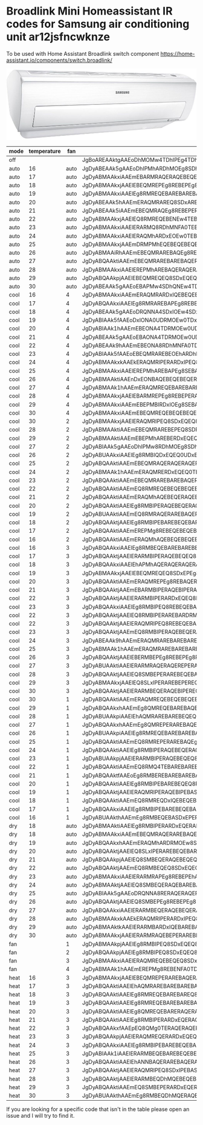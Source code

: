 # Broadlink Mini Homeassistant IR codes for Samsung air conditioning unit ar12jsfncwknze

To be used with Home Assistant Broadlink switch component https://home-assistant.io/components/switch.broadlink/

![samsung air conditioning unit ar12jsfncwknze image](https://raw.githubusercontent.com/yahat/broadlink_mini_homeassistant_ir_codes_samsung_air_conditioning_unit_ar12jsfncwknze/master/ac_image_small.jpg)

|mode|temperature|fan|code|
|--|--|--|--|
|off|||JgBoAREAAktgAAEoDhMOMw4TDhIPEg4TDhIPEg4SDzMOEg8SDjQNNA4TDTQOMxAxDzMOMw4TDhIOEw4SDxIOEw4TDhMNEw4TDRQOEg4TDhIPEg4TDhIPEg4SDxIOEw4SDxIOEw4TDxINEw4TDRMOExARDhIPEg4SDzMOMw5kYAABKA4zDhQNEw4TDRMOEw0UDhIOEw4zDhMOEg8zDhIOMw8zDjQNNA00DTQPEg4TDhIOEw4SDxIOEw4SDxIOEg8SDhMOEw4TDRMOEw0UDRMOExAQDxIOEw4SDxIOEg8SDhMQEA8SDhMOEw4TDRMOEw0TDhMOZGAAASgOMw8SDhIPEg4TDhIPEg4TDhIONA4TDRMONA00DjMOMw8SDjMQMQ8zEDEQMg8yDjMONA4SDhMOEg8zDjMOMw4TDhIPEg4TDhMOEw0TDhMNEw40DjMOEw4zDjMOEw4SDxIOEw4SDhQNEw4TDRMONA4zDgANBQ==|
|auto|16|auto|JgDyABEAAk5gAAEoDhIPMhARDhMOEg8SDhMOEg4UDTQNEw4TDTQOEw4TEDEOMw4zDzIPMxAQDxIOExARDRQNEw4TDRMPEg4TDhIPEg4TEBAOEw4SDxIOEw4SDxMNEw4TDRQNEw4TDRMPEg4TDhIQERAQDxIOMxAyDjMONA5kXwABKQ00DRQNEw8SDhIPEg4TDhIPEg4zDxIQEA8SDhMQMg00DRQNNA4zDjMPMg8zDjMQMQ8yDxMNFA0TDjMONA4zDhIPEg4TEBAPEhAQERAOEw4SDzMONA8yDTQOMw8SDhMOEg8SDhIPEg4TEDEOMxAyDjMPAA0FAAAAAAAA|
|auto|17|auto|JgDyABMAAkxiAAEmEBARMRAQERAQEBEQEBIPEBERDzIPEg8RDzIREBAREDEQMRAxETEQMRAREBEPEg8RDxIPERAREBEQEBEQEBAREBAREBAREBAREBAQEg8QEREPERARDxIPERAREBAREBAREBAREBAREBARMBEyDzEQMhBiYgABJg8yEBEQEBEQEBEQEBEQEBAREBAxERAQEg8xEBEQMQ8zEBARMBExEDEQMREwETEQMRAyEBEPEQ8SEDEQMREwERAREBAQERAQERAxEBEQEQ8REDIPEQ8yETEQEBEQEBEQEBEQEBAREBAREDEQMRAyEDERAA0FAAAAAAAA|
|auto|18|auto|JgDyABMAAkxjAAElEBEQMREPEg8REBEPEg8REBEPETASDxEQETEQEBEQDzIQMRIwETARMBEQEQ8SDxEQEQ8REBEQERAQEBARDxIQEBEQERARDxEQEQ8SDxEQEQ8SDxEQEQ8REBEQERAQEBARDxIQEBAREQ8SMBEwETARMBJhYgABJRIwEQ8RERAQEBEPERAREBEQEBIvEg8SDxEwERARMBEwEREQMRAxDzIQMRIwETARMBIvEg8REBEPEi8SMBExDxEQERAREBASDxEPEjARDxIPETAREBEwETEREBAQDxIQERAQERARDxIPETASLxIwETAQAA0FAAAAAAAA|
|auto|19|auto|JgDyABMAAkxiAAElEg8RMREQEBAREBAREBAREBEQEDERDxEQEi8SDxEPETERMBExDTQQMREQEBEQEBEQERAQEBEQEBAREBEQEBAREBAREBEQERAQEBEPEREQEBEQEBEQEQ8REBEQEBAREBEQEBAREBAREBEQMRAxETARMRFhYgABJhEwERARDxEQEBAREBEQEBEQEQ8yEBEQEBAxERARMBIvEg8RMBIwETARMRAxEDERMBExEQ8REBEQEDERMBIvEg8REBAQERENExAREDEQERAQEi8SDxEwEjARDxEQEBAREBEQEBEQERAQETEQMRAxEi8SAA0FAAAAAAAA|
|auto|20|auto|JgDyABEAAk5hAAEmERAQMRAREQ8SDxAREQ8QEREQEDINEw4TDTQQERAQETASMBEwETARMBIPERAQERARDRMOEw0TERAREBAQERAQEREPERARDxIPERARDxEQEBEQERARDRMOEw0TEBEQEREPERAQEBEQERAQMRAxETERMRBhYAABKA40EBAQEREQEQ8QEREPERAREBEwEQ8SDxARERAQMQ40DRMQMRExEDERMBEwEjARMBExEBAREA4TDTQQMREwEg8REBAQERARDxIwEDEREBEQEDEOEw00DjMREBEQEBAREBEPEg8REBEPETEQMRAyEDERAA0FAAAAAAAA|
|auto|21|auto|JgDyABEAAk5iAAEmEBEQMRAQEg8REBEPERAQEREPEDESDxEREDENEw4TEDEQMRExETARMBEQEQ8REBEQEQ8QEhAQERANEw4TDxIQEBIPERARDxEQEBASDxEQEQ8REBEQEQ8QEhAQEBENEw4TDRQQEBAREQ8SMBEwETARMA9kXwABKBIwERAOEw0TDhMQERAQERARDxExEQ8REBEwERARMBExEBEQMQ00EDERMBExETARMBEwEg8REBEPETEONA00EBAREBEQEQ8REBEPEg8RMBEQETAREBExEDEOEw0TDhMQERAQEBERDxIPETARMBIwEDEOAA0FAAAAAAAA|
|auto|22|auto|JgDyABMAAkxjAAElEQ8RMREQEBENEw4TEBAREBEQETAREBAQEDEREBEQEDEQMg8yDjMONBAQEBERDxEQERARDxEQERARDxEQEBAREBEQERAQEQ0TDhMNExEQERARDxIPERAQEBEQEQ8REBEQEQ8SDxEQERAQMQ40DzIQMRBiYgABJhAxERAQEBEQERAQEBEQERAREBAxDhMNExARERARMBEwEBEQMRAxEDERMRExDTQNNBAxERAQEREPEDESMBEwEBERDxARERAREA0TDjQNNBAQEjAQEBExEDEQEBIPEBERDxEREBAREA0UDTQQMRAxETARAA0FAAAAAAAA|
|auto|23|auto|JgDyABMAAkxiAAElERARMQ8RDhMNFA0TEBERDxEQETAREBEPEjARDxEQETARMRExDTQNNBAREQ8REBAQERAQERAQERAQERAQERAREBEQEBAOEw4TDRMQERAREQ8REBAQEg8REBEPERAREBAQEBERDxEREBAONA00EDEQMRFiYgABJREwEg8REBEPERAREBAREBEQEA4zDhMQERAxETAREBEwERAQMREwETEQMRExDTQQMRAxEg8REBEPETARMRAxEBEQERAREBAOEw00EDERMBEQETASDxEwETASDxEQERAQERAQDhMNFA0TEDERMREwEDEQAA0FAAAAAAAA|
|auto|24|auto|JgDyABMAAkxiAAElERAQMhARDxEOEw0TEBEQEREPETASDxEQEDEREBAQETASMBExDTQNNBAREBASDxEQEQ8QEREPERAREBEPERAREBAREBEQEA4TDRMOExAREBAREBEPEg8REBEPERAREBEPERAREBAREBEQMQ00EDERMBFiYQABJhIwEBAREBAREQ8REBEQEBEQEBExDRMOExAxEBEQMREwERARMBEwETEQMhAxDTQQMRAxEg8REBAQEjAQMREwEBERDxEREBAOEw0UDRMQERAxEDEREBAxETASDxAREQ8REBEQERAQEA4TDjMQMhAxETARAA0FAAAAAAAA|
|auto|25|auto|JgDyABMAAkxjAAEmDRMPMhEQEBEQEBEQEBEQEBAREDEQERAQETEQERARDTQPMhAxETARMRAQERAQERAQEBEQEBERDxEQERARDRMPEhAREBAQERAQERAQERAQERAQEBEQERAQEBERDxEQEQ8SDRMPEg8RERAQMREwETEQMRBiYgABJhAyEBEPERAREBAOEw8SEBAREBAxERAQEBEQEBEQMRAxEBIPMg8yDzIPMhAxETEQMRAxERAQERAQETARMRAyDRMOEw8REBEQERAxEBEQEBEwETEQEBEwETEQEQ0UDRMPEhAREBAREBAQETEQMRAxETAQAA0FAAAAAAAA|
|auto|26|auto|JgDyABMAAiRhAAEmEBEQMRAREBAQEg8REBEPEQ4TDzIQERAQETEQEBEQEDERMBExEDERMRARDhIPEhAQERAQERAQERAQEBEQERAQEBEQEBEQEBERDxEQERAQDhMPEhAQERAQEBIPERARDxIPERARDxIPERARMBExEDEPMhJgYwABJREwEg8REBEPEg8RDxIPERARDxIwERAQERAQEBEQMREwEg8RMBEwEi8SMRAwETERMBEwEg8REBEPEjARMBEwERARDxIPERARDxIwERAQEBExETAREBExEDAREBEPEg8REBEPERAREBEQEDEQMRAxEjARAA0FAAAAAAAA|
|auto|27|auto|JgDyABQAAktiAAEmEBEQMRAREBAREBAQERAREBAQETAREBEQEDIPERAREDEQMRExEDEQMREQEBAREBEQEBAREBAREBEQERAQEBEQEBEQEBEQEBEQEBAREBEQEBAREBAREBAREBAREBEQERAQEBEQEBAREBEQMRAxETARMBFiYgABJRExEBAREQ8RERAQERAQEBEQEBExEBAREBAREBARMBExEBEQMRAxETEQMRAxETARMRAxEBEQEBEQEDERMRAxEBEQERAQEBEQEBEQETAREBAxETAREBAxETEQEQ8REBEQERAQERAQERAQETARMRAxEDERAA0FAAAAAAAA|
|auto|28|auto|JgDyABMAAkxiAAElEREPMhAREBAQERAQERAREBAQETAREBEQEDEQERAQETEQMRExEDEQMREQEBAREBEQEBAREBAREBAREBAQEREPERAREBEQEBAREBEQEBEQEBAREBAREBAREBAQERAREBAREBEPERAREBEQMRAxETARMBFiYgABJRExEBAREBAREBEQEQ8REBEQEBAyEBAREBAxETAREBAxERAQMREwETEQMhAxEDERMBEwERAREBAQETEQMRAxEREPERAREBAQERAxETAREBEwETAREBEwETEQERARDxEREA8SDxEQERAQETEQMRAxETARAA0FAAAAAAAA|
|auto|29|auto|JgDyABQAAkpjAAElEBEQMREQEQ8SDxEQEQ8SDxEQETAREBEQEDEOEw0TEDIQMREwETARMREPERAQEBIPERAREBAREBAOEw0TERAQERAQEg8REBEPERARDxEQERARDxEQEBEREBAREBAOEw0TEBEQERAQEg8RMBEwEjARMA5kYwABJRAyEBAQEQ4TDRMQERAREQ8REBEwEBERDxIPEBASMBEwERARMQ00EDEQMRIwETAQMREwERAREBAQEDIRMA40EBAQERAQEg8REBEPEg8RMBEwEjAQEBExETENEw4TEBAREBAREQ8REBAQEjARMBAxETEOAA0FAAAAAAAA|
|auto|30|auto|JgDyABEAAk5gAAEoEBAPMw4SDhQNEw4TDRMOEw0UDTQOEg8SDjMQEQ4TDjMOMw4zDzMONA0TDhMNExAREBEOEg8SDhIPEhARDhIPEg4TDhIPEw0TDhMNFA0TDhMNEw8SDhMOEg8SEBAPEhARDhIPEg4TDhIONA4zDjQNNA5kYAABKBAxDhMQEA8SDhMQEA8SDhIPEg40DhMNEw4zDjQQEA8zEBAPMw4zEDEQLxIyDzIONA00DhMOEg8SDjMOMw8zDhIOEw4SDxIQEQ40DRMONA00DjMOEw4zDjMOEw4SDxIOEw4SDhQNEw4TDTQNNA8yDzMOAA0FAAAAAAAA|
|cool|16|4|JgDyABMAAkxiAAEmERAQMRARDxIQEBEQEBEQEBEQETASDxAQETASDxEQEDERMBExEDERMRAQERAREBAQERARDxEQERAQEBEQERAQEBERDxEQERAQERAQERAQERARDxEQERAQEBEQERAQEBEQEBAREBEQEBEOMxAxETEQMRJhYQABJhEwEg8QEBEQERAQEBEQERAQEQ8yEBEQEBEQEBEQMREwEg8QMREwEi8SMBAyEDEQMRAxEg8REBEPETASMBEwEQ8REBEQEBEQEQ8RERAQERAQETASMBEwETASLxIPERAQEBIQDxEOExAQETEQMREwEi8SAA0FAAAAAAAA|
|cool|17|4|JgDyABQAAkxiAAElEg8RMRAREBAPEg8REBEQERAQEi8SDxEQETAREBEPEi8SMRAxEDEPMhAREBASDxEQEQ8SDxEQEQ8REBEPEg8REBEQERAQEBARDxIPERAREBASDxEQEQ8SDxEPEg8REBEPEg8REBEQEBEQMQ8yEDERMBJhYwABJBIwEQ8SDxEQEQ8SDxEQERAQERAxDxEQERAREBASLxIwEQ8SLxIwETARMBIwETAPMxAxERARDxIPETARMBIvEg8REBEQERAQEBEQDxIPERAREDERMBIvEjARMBEQEQ8SDxEQERAQERAQDzIRMRAxETASAA0FAAAAAAAA|
|cool|18|4|JgDyABEAAk5gAAEoDRQNNA4SDxIOEw4SDxIOEg8SEDEPEg4TDjQNEw4TDzIOMw40DjMQMQ4TDhIPEg4SDxIOEw4SDxMNEw4TDRQNEw4TDhIPEhARDhIPEhARDhIPEg4SDxIOEw4SDxMNExARDRQNEw4TDhIPMw4zDjMOMw9kXwABKA8zDhIOFA0TDhMNFA0TDhMNEw8zDhIPEg4zDjMPEg4zEBEONA00DTQONA4zDjMOMw8yDxIOEw4SDzMONA00DRMOEw0UDhIPEg4zDhMOEg8SDjMQMg4zDjQNNA0UDRMOEw4SDxIOEw4SDzMOMxAxDjMOAA0FAAAAAAAA|
|cool|19|4|JgDyABIAAk5fAAEoDxIONA0UDRMOEw0TDxIOEw4SDzIPEg4TDjMOEw4SDjMPMw40DTQNNA4TDhIPEg4TEBAPEg4SDxIOEw4SDxIOExARDhMPEQ4TDRMOEw4TDhIPEhARDhIOEw4SDxIOEw4SDxIQEQ4TDRQNNA00DjMPMw5kYAABJw8zEBAPEg4TDhIOExARDhMPEQ40DRMOEw4zEDEPEg4zEBEOMw4zDzMONA00DTQOMw8zDhIPEg4SETEOMw4zDhMOEw4TDRMOEw0UDTQOEw4SDjMPMw4zEDEOMxARDhMOEw0UDRMOEw0TDjQOMw4zEDEPAA0FAAAAAAAA|
|cool|20|4|JgDyABIAAk1hAAEmEBEONA4TDRMOEw0UDhIOExAQDzMOEg8SDjMOExAQDzMONA8yDTQOMw8SDhMOEg8SDhIREA4TDhIPEg4TDhIOEw4TDhMNEw4TDRQNEw4TEBEOEg4TDhIPEg4TDhIPEg4TDhIOFA0TDhMNNA00DjMRMQ5kYAABKA4zDhMOEhAREBAPEg4UDRMOEw00DRMOEw4TDjMOEw4zDhIPMxAxEDEONA8yDjQNNA4zDhMOEg8SEDEPMhExDhIPEg4TDhMNFA00DTQOEw4SDzMOMw4zDjMQMREQDhQNEw4TDRMOEw0UDTQOMw4zDzMOAA0FAAAAAAAA|
|cool|21|4|JgDyABEAAk5gAAEoEBAONA4TDRMOEw0UDhIPEg4TDjMOEg8SEDEQERAQDzMQMg00DTQOMw8SDhMOEg8SDhMOEhARDhIPEg4TDhIPEg4TDhMPEg0TDhMNEw8SDhMQEA8SDhIPEg4TDhIPEg4TDhIPEw0TDhMNNA4zDjQOMxBiYAABKA4zDhMQEBARDhMOEg4UDRMOEw00DRQNEw4TDjMOEw4zEBEOMw4zEDEPMxAyDTQNNBAxDxIOEg8SDjMQMhAxDhIPEg4UDRMOEw00DRQNNBAQEDIOMw4zDjMQMg4SDxMNEw4TDxINEw4TDTQQMQ8yDzIPAA0FAAAAAAAA|
|cool|22|4|JgDyABEAAk9hAAEmEBEONA8RDhMNFA0TDhMOEhEQDjMQERAQEDIQEBARDjMONBAxDjQNNA4SDxIOExAQEBEOExAQEBEQEQ8REBEQEA8TDRMQEQ0UDRMOEw4SDxIQERAQEBEQERAQEBEQEA8SEBEQEA8TDxEONA00DjMQMRBjXwABKBAxERAOExAQEBEQERAQDxMPEQ40DRMOEw4SDzMQEA8yEBEQMRAyEDEQMg8yDTQONA4zEBAQERARDjMQMRAxEBEQEQ4TDxIPEQ4zDhMNNBARDjMQMRAyEDEQMQ4TDhMOEw0TDhMNFA0TDjMPMxAxEDEQAA0FAAAAAAAA|
|cool|23|4|JgDyABIAAk5fAAEoEBEQMRAREBEOEhARDhMOEw8REDINEw4TDTQQERAQDzMQMQ4zEDEQMhARDRQNEw4TDRMOEw4TDhIQERARDhIOExAQDxIQERAQDxIQEQ4TDRQPEQ4TDRMOEw4TEBAQERAQDxIQERAQEBEOMw8zDzMPMg5jYQABKA00DhMQEBARDhIPEg4TEBAQEQ4zDhMOEhASDTQNFA00DRQOMxAxEDEQMRExDjMQMQ40DxINEw4TDTQPMhExEBAPEhARDhIQEQ4TDzERMg0TDjQNNA00DjMQMhAQEBEQEBARDhMOEhAREDIPMg4zDjQQAA0FAAAAAAAA|
|cool|24|4|JgDyABMAAkxkAAEkERAQMRIPERARDxIPEQ8SDxEQETAREBEPETEREBAQDzMQMREwETASLxIPEg8REBEPERAREBEQEBAREBARDxEQERAQEg8REBEPEg8REBEPEg8RDxIPERARDxIQEBAREA8SDxEQERAQEg8RMBIvEjARMBFhYwABJREwERAREBEQDxEQERAREBASDxEwEg8RDxIwETAREBEwERARMBExDzIQMREwEjARMBEwERARDxIPETARMRAxEBEQERAQEg8REBEPERARDxIwETARMBEwEjARMQ8REBEQEBIPERARDxIPETARMBIwETEQAA0FAAAAAAAA|
|cool|25|4|JgDyABMAAkxiAAElEREPMhAREBAPEg8SEBAREBAREDEQEBEQEDEREBAQETEQMg8yDzIPMhEQEBEQEBEQEBEQEBEQEBAREBAREBAREQ8REBENFA4SDxIQEBEQEBEQEBEQEBEQEBEQEBAREBAREBAREQ8REBEPMg8yEDERMRBiYgABJhAxEBEQEBEQEBEQEBASDxEQEQ8yDxIPERAxETEQEBExEBARMBExEDIPMg8yDzIPMxAxEBEQEBAREDEQMREwEREPEg8REBEQEA8SDxIQEBAxETEQMRAxETARMRAQEREPERARDxIOEg8SEDEQMREwETEQAA0FAAAAAAAA|
|cool|26|4|JgDyABMAAktiAAEnDxEONBAQEBEQEBEQERAQEBEQEDEREBAQETIPERARDzINNA8yETEQMRAQERAREBAQERAQERAQEREPERARDxIOEg4TDxEQERAREBAREBAQERAREBAQERAQERAQERAQERARDxEPEg0UDxEQMRExEDEQMRFiYQABJhEwERAREQ8QEREQEA4TDRQPERAxERAREBAQETAREBEvEhAQMRExEDINNBAxEDERMBExEBAREBAREDEQMRAyEBEPEQ4TDxIPERAxERAREBAxEDERMBExEDEQMg8SDhIPEg8REBEQERAQETARMRAxEDEQAA0FAAAAAAAA|
|cool|27|4|JgDyABMAAk1hAAEmERAQMREQEBAREBAREBEPERAREDEPEhAREDEQEBEQEDERMBExEDEQMRERDxEQEQ0UDhIQERAQERAQERAQERAQEBEQEBEQEBEQEBEQERAQEBEQEQ0TDxIPEhAQERAQERAQERAQEBEQEBEQMRAyEDARMRFhYgABJg8zEBAREBAQERAREBAQERAQERAxEBAREQ8REDIPEQ8yERAQMRExEDEQMREwETEQMRExDxEQEQ8SDzIQMREwERAREBAQERAQERAQETASEBAxEDEPMhExEDERMBEQEBAREBEQEBAREBAREDEQMg8yDzISAA0FAAAAAAAA|
|cool|28|4|JgDyABMAAkxjAAElEBARMREPEg8REBEPERARDxIPETASDxEQETAREA8SDzIQMRIvEjARMBEQEQ8SDxEQEQ8RERAQERAQEA8SEBEQEBEQEQ8SDxEQEQ8SDxEPEg8REBEPEg8RERAQERAQEA8SEBEQEBEQEQ8SLxIwETARMBFiYgABJRIwERAQEQ8RDxIQEBEQEBERDxIvEg8SDxEwERARDxIwERAQMRAxEDIQMREwETASLxIwEQ8SDxEQETARMRAxEBEQEBEQERARDxIvEjARDxIwETARMBExETAQMhAQERARDxIPERARDxIPETARMBIwETEQAA0FAAAAAAAA|
|cool|29|4|JgDyABMAAkxiAAEmEBEPMBIRDxIOEg8SEBAREBAREDEQEBEQEDEREBAREDEQMg8yDzIPMhEQEBEQEBEQEBEQEBEQEBAREBAREBAREQ8REBENFA8RDxIPEREQEBEQEBEQEBEQEBEQEBAREBAREBAREQ8REBEQMQ8yEDIQMRBiYgABJhAxEBEQEBEQEBEQEBERDxEQEQ8yDxIPERAREDEREBAxEBEQMRAxETARMRAyDzIPMhAxERAQERAQETARMRAxEBEQEQ8SDxEQEQ8RDxIPMhEwETEQMRAxETARMRAQEREPERAREBEPEQ8SEDEQMRExEDEQAA0FAAAAAAAA|
|cool|30|4|JgDyABMAAkxiAAEmEBEQMREQEBEQEBEQEBAREBAREDEQERARDzIQERAQDzMPMhAxEDERMRAQERAQEBEQEBEQERAQEBEQEQ8SDxEPEhAQERAREBAQERAQERAQERAQEBEQEBEQERAQEBEQEQ8SDxEPEhAQERAQMREwETEQMRBiYgABJhAxEREPERARDxIOEg8SEBAREBAxERAQEBExEBAREBAxEREPMg8yDzIPMhExEDEQMREwERAQERAQETARMg8wEREPEhAREBAREBAxERAQMRAxETARMRAyDzIPMg8SEBEQEBAREBAREBAREDEQMRAxETARAA0FAAAAAAAA|
|cool|30|2|JgDyABMAAkxjAAElERAQMRIPEQ8SDxEQEQ8SDxEQETAREBEQEDEQEQ8REDERMREwETASLxIPERARDxIPERAREBAREBAQEQ8REBEQEREPEg8REBEPEg8RDxIPERARDxIPERAREBAREBAQEQ8REBEQERAQEg8RMBEwEjARMBFhYwABJREwERAREA8SEBAQERAREQ8SDxEwERARDxIvEjARDxIwERARMA8yETERMBEwEi8SMBEwERARDxEREDEQMQ8yEBEQEREPEg8RDxIPES8TLxIwETARERAQETAPMhEQEBERDxIPERARDxIPETARMBIwETEQAA0FAAAAAAAA|
|cool|28|2|JgDyABMAAktiAAEmEBEQMRAREBEPEQ8SDRQPERAREDEREBAQETAREBEQEDERMBIwETEPMg8REBEQERAQERARDxIPERARDxIPERARDxIPERAREBAQERAPEg8REBEQEREPEg8RDxIPERARDxIPERARDxEQERARMBExEDERMBFhYwABJREwEg8REBEPEg8REBEPERAREBEwEg8QERAxETAREBEwERARMBEwETASMBEwETEQMREwEg8RDxIPETASLxIwERARDxEQERAREBAxEBERMBEwETASDxEQETEQMBEQEQ8SDxEQERAQEREPEDESMBEwETARAA0FAAAAAAAA|
|cool|29|2|JgDyABMAAktiAAEmEBEPMhAREBERDxEQEQ8SDxEQETAREBEPETASEBAQETEPMhAxETASLxIPEg8RDxIPERARDxIPERAREBAREBAPEg8RERAQEREPEg8REBEPERARDxIPERARDxIPERARDxEREBAPEg8REBEQMRIvEjARMBFhYwABJREwERAREBEPERAREA8SEBAREBAxEg8RDxIPERARMBEwERARMBExEDEPMhExETARMBIvEg8REBEPEjARMBExEBAREA8SEBAREBAREQ8SLxIwETAREBEPETASMBEQEBEPEQ8SEBAREBEQETARMBIvEjARAA0FAAAAAAAA|
|cool|27|2|JgDyABIAAk5gAAEoDhIPMw8RDhMOEg8SDhMOEw4TDTQOEw0TDjMOEw4TEDEPMhAxDzMPMg4TDhMPEg0TDhMOEg4TDhMPEQ8SDhIPEg4TDxEPEg4TDxEOEw8SDxIOEw4TDRMOEg4TDRQNEw8TDhEREA4TDxIOMhExDTUNNA1lXwABKQ00DxIOEw4SEBEOEhARDhMQEBAxEBEOFA4SDhMONA4yDxIOMw4zDzMQMQ8yDzIQMg8zDRMOEw0TDzMOMw4zDxIOEhARDxIPEQ8SDhMPMg8zDjMOEw4SDjMPMw4SDxIOEw8RDxIRDxARDjMONBAyDjMQAA0FAAAAAAAA|
|cool|26|2|JgDyABUAAkxiAAElEg8RMBIQDxEQEQ0UDxEQERAQETEQEBEQEDEREBAQETEQMRAyDzIOMw8SEBEQEBEQEBAREBEQEBAREBAREBAREBAREBEPEhAQDxIPEQ8SEBEQEBEQEBAREBAREBAREBAREBAREBAREBEPMg8yDzMQMRBiYgABJhAxEBEQEBEQEBEQEBEQEBEQEQ8yDRQPERAxETEQEBExEBARMBExEDEQMhAxDzIPMxAxEBEQEBEQEDERMBEwERAREBAREBEPEQ8zDzIQERAxEDEQERAQETARMRAQERAQEg8REBEPEQ4TDzIQMREwETEQAA0FAAAAAAAA|
|cool|25|2|JgDyABQAAktiAAEmEBEQMRAQERAQERAQEREPERARDTQOEw8REDIQEBEQEDEQMREwETEQMRASDxEQEQ8RDxIPEhAQEBEQEBEQEBEQEBEQEBEQEBAREBAREQ8SDxEQEQ8RDxIPEhAQEBEQEBEQEBEQEBEQEBARMRAyDzIPMhFhYgABJg8yERAQERAQERAQERAQERAQEBExEBAREQ8REBENNA8yDxIQMREwETEQMRAxETARMRAyDxEQEQ0UDzIQMRAxERAQERAQERAQEBEQEDEREQ8yDzIOEw8REDIQMRAREBAQERAQERAQERAQETARMRAyDzIQAA0FAAAAAAAA|
|cool|24|2|JgDyABMAAk1hAAEmERAQMRERDxEQEQ0TEBEQERAQETASDxEQEDEREBAQETASMBExEDEPMhAREBAREBEQEBAREBAREBAREBAQERAQERAREBEPERARDxIPERAREBAREBEQEBAREBAQERAREBAQERAQERAREBEPMg8yDzIRMRBiYgABJhEwEQ8REBEQEBAREBAREBEQEQ8yDRMPEhAREBARMRAxEQ8RMREwETARMBIwEDIPMhAxEBEQEBEQEDERMBIwEBAREBASDxEQEQ8yDxEPEhAxETAREBEQEDERMBEQEBEQEBERDxEQEQ8RDjQPMhAxETARAA0FAAAAAAAA|
|cool|23|2|JgDyABQAAktiAAEmEBEQMRAREBAREBAQERAQERAQETEQEQ8SEDEPEQ8SEDERMBExEDEQMREQEBAREQ8SDxEQEQ8RDhMPEg8REBEQEBEQERAQEBEQEBEQEBAREBAREBASDxEQERAQDhMPEg8REBEQEBEQEBEQMRAxETARMQ9jYAABKBAyDxEOEw8SEBAQERAQERAQERAxEBAREBEwERAQMRAyDxINNA8yETARMRAxETARMBExEBEQEBAREDINNA8yEBEQEBEQEBEQEBEQEBAREBAxETAREBERDzINNA8SEBAREBAREBAREBAQETEQMRAxEDERAA0FAAAAAAAA|
|cool|22|2|JgDyABQAAktiAAEmEQ8RMREQEBEQEBEQEBEQEBEQEDESDxAQETASDxEQEDERMREwDjMRMRAQERAREBAQERARDxEQERAQEBEQERAQEBEQEBEQERAQERAQERAQERAREBAQERAQEBEQERAQEBEQERAQEBEQEBEQMRExEDEQMRFiYgABJRIvERAREBAQERAQERAQERAQERAxERAQERAxETAREBEwERAQMREwETARMRExEDEQMRAxERAREBAQETASMBEwERAQEBEQEBEQERAxEDERMBIPETASDxEQEDERMBIPEBAREBEQEBEQERAQEDERMREwETASAA0FAAAAAAAA|
|cool|21|2|JgDyABQAAktiAAEmERAQMhAQEBEQERAQEBEQEBEQETASDxEPETERDxEQETASMBAxETEQMRAREBAREBAQERAREBAQERAREBAQERAQEBEREBAOExAREBAREBAREBAREBAQERAREBAQERARDxEQERAQEBEREBAQMhAxEDESLxJhYgABJRIvEg8REBAQERAREBAREBEQEBAyEBAREBAQERARMBIvEg8RMBIwETARMREwEDERMRAxERAQEBEQEDERMBEwEg8REBAQEREQEBEQEDERMBIPETASDxEQEDERMBIPEBAREBEQEBEQERAQEDERMREwETASAA0FAAAAAAAA|
|cool|20|2|JgDyABQAAktiAAElEg8RMBIPERAQEBEQERAQEBERDzIQEBEQEDEREBEQEDERMBIvEi8SMBAREBEQEBEQEBEQEBEQEBEQEBEQEBAREBEQEBAREBEQEBAREBAQEREQEBEQEBEQEBEQEBEQEBEQEBAREBEQEBARMBExETARMRJgYgABJhAxERAQEBEQERARDxEQERAQEBEwERAREBAQEREPMhAxEBEQMRIvEi8SMBEwETARMBExERAOExAQETEQMREwEg8QEBEQERAQEBEwERARMBEREDEQERAQETASMBEPERAREBAQERAQEBEQETARMRAxETERAA0FAAAAAAAA|
|cool|19|2|JgDyABUAAktiAAEmEQ8RMRAQERAREBAQEREPEQ8SEDEQERAQETASDxEQEDESLxEwETEQMREQEBEQERAQERAQERAQERAQEBEQERAQEBEQEQ8REBEQEBARERAQEBEQERAQEBEQEBEQERAQEBEQERAQEBEQEBARMREwETERMBFhYwABJRAxERAREBAQERAREBAQERAQEBExEBAREQ8yDhMQMRAxERAQMREwEi8SMBAxEDERMREwERAQERAQETASMBEwERAQEBEQEBAREBEQEBARMRAREDEQERAQETERMBEPERAREBAQERAREBAQETARMRAyEDERAA0FAAAAAAAA|
|cool|18|2|JgDyABQAAktjAAElEg8RMBIPEBAREBEQEBAREBAQETEREBAREDEQERAQETASMBEwETASLxIPERAQEBERDxEOExAREBAQERAQERAREBAQERARDxEQERAQEBEQERAQEBERDxEQERAREBAQERAQERAREBAQERARMBIvETASMBFhYwABJhAxEBAREBAREBAREBEQEBAREBAxERAQEBEQERAQMRExEBARMRAxEDESLxIwETAQMRIvEg8REBARDTQQMRExEBAREBEQEBAREBAxEi8SDxEQEDEQERAREDEQMREQEQ8REBEQEBAREBEQEDEQMREwETERAA0FAAAAAAAA|
|cool|17|2|JgDyABQAAktiAAEmEREPMg8REBEQEBEQEBEQEBEQETAREBAQETERDxEQETARMRAxETEQMRAREBAREBAQERAREBAQERAREBAQERAQERAREBAPEhAREBAQERAREBAREBAQERAREBAQERAQEBEQERAQERAREBAQMhAxEDERMBJhYgABJRIvERAREBAQERAREBAREBEPERAxERAQERAxEg8QMREwERAQMREwETARMQ8zEDEQMREwEg8REBAQETARMRAxERAQERARDxEQERAREDEQEBEQETASDxEQEDEQMREQEBAREQ8REBEOExAQEDERMRAxETARAA0FAAAAAAAA|
|cool|16|2|JgDyABQAAktiAAEmERAQMhAQEBEQEBEQEBEQEBEQETASDxAQETERDxEQETARMREwETEQMRAREBAREBAQERAREBAQERAQEBEQERAQEBEREBAOExAREBAREBAQERAREBAQERAREBAQERAQEBEQERAQEBEREBAQMhAxEDESLxJhYgABJRIvEg8REBEPERAREBAQEREPERAxERAQERAxEg8QMREwEg8QMREwETASMA40EDEQMREwEg8REBEPETASMBEwERAQEBERDxEPEhAxEBEQEBEQETASDxEPETERMBEQEBAREBAREBENFBAQEDERMREwETASAA0FAAAAAAAA|
|cool|16|3|JgDyABQAAkxiAAElEg8RMBEQEBAREBAREBEQERAQEDEREBEQEDERDxEQETASLxIwETARMRAREBAREBAREBAREBAQERAREBAQERAREBAQERAQEBEQERAQERAREBAREBAREBAREBEPEg8REBAQERARDxEQERAQMRExEDEQMRJgYwABJRIuEhAREBEQEBAREBAQERAREBAxERAQERAxEBEQMREwEg8RMBIvEi8SMBEwETERMBExEBAREBAQETERMBEwEg8QEBEQERAQEBEQEBEOExAREDEQMREQEDERMBIPEBAREBEQEBAREBAREDERMRAxEDESAA0FAAAAAAAA|
|cool|17|3|JgDyABQAAktjAAElERARMBIPERAQEBEQEQ8REBEQEDEREBAREDEQERAQETERMBEwEi8SLxIPERAQEBEQERAREBARDxEREBAREBAREBEPERAREBAQERAREBAQERARDxEQERAREBEQEBAREBAREBAREBEPERARMBIvEjARMBFhYwABJhAxDRQQEBAREBAREBEQEBASDxEwEg8RDxEQERARMBEwEREPMhAxEDESLxIwETARMBIvEg8REBEPETEOMxExEBAREBEQEBAREBEwEg8RDxEQETASLxIQEDEQMREQEBEQEBEQEQ8SDxIPEDERMBIvEjARAA0FAAAAAAAA|
|cool|18|3|JgDyABQAAkxiAAElEhAPMhAQERAQERAQERARDxIPEi8SDxEQEDERDxEQETERMBEwETEQMRIPEQ8REBEQEBASDxEPERAREBEPEREQEBAREBEQEBAREBAREBIPEBASDxEPERAREBEPERAREBAQEREPEQ4TEBEQMRAxETASLxJhYgABJRIwEQ8REBEQEQ8RERAQDhMQEBExEBAREBEPEg8RMBIvEg8SLxIwETEQMRAxEDERMREwERARDxEQETARMBEwEg8REQ8RDxIQEBEQEDESDxEPETERMBEQEDERMBEQEBAREQ0TERAQEBEQETASMBAxETASAA0FAAAAAAAA|
|cool|19|3|JgDyABMAAkxjAAElEBEQMREQEQ8SDxEPEg8REBEPEi8SDxEQETEQEBIPEDERMBIwETARMBIPEQ8SDxEQEQ8SDxEQERAQERAQEBEQEBIPERARDxIPERARDxIPEQ8SDxEQEQ8SDxEQERAQEREPEBEQEBIPERARMBEwETASMBFhYwABJRExEBAREBAQERAQERAQEg8REBEwEQ8SDxEwEi8SDxExERAQMREwEDESMBEwETASLxIwEQ8SDxEQETEQMRAxEBEQEBIPEQ8SDxEwEi8SDxIPETARMBIQEDEQMRAREBASDxEQEQ8SDxEPEjARMBEwEi8SAA0FAAAAAAAA|
|cool|20|3|JgDyABQAAktiAAEmERAQMREPEg8REBAQEREQEA4TEDEQERAQETERDxEQETASLxIvEjARMRAQEBEQERAQERAQERAQERAQEBEQERAQEBEQEQ8REBEQEBASEBAQDhMQERAQERAQEBEQERARDxEQERAQEBEQEBARMREwETERMBJgYwABJREwEg8REBAQERARDxEQERAQEBEwEg8REBAREBEQMRAxERAQMRIvEi8SMBEwEi8SMBExDxEQERAQETERMBEwEg8RDxEQERAQEBEQERAQMREQDjMRMRAQETASMBEPERAREBEPERAQEBEQETARMQ8yETERAA0FAAAAAAAA|
|cool|21|3|JgDyABQAAktjAAEmEBARMBIPERAQEBIPERAQEBEQETASDxAREDEREBAREDERMBIvEi8SMBEPERAREBAQERAREBARDxIQEBAREBAREBEQEBAREBEPERAREBEPEg8REBAQERAREBAREBEQEBAREBAREBEQEBARMBIwETARMBFiYgABJhEwDhMQEBEQEBEQEBEQEQ8REBEwEg8REBAxETAREBAyEBAPMhExEDERMBIvEjARMBEwEg8RDxEREDEQMREwERAREBEPERASDxEwEQ8RMREPETERMRAQDzIRMRAQERAREBAQERARDxIPETASLxIwETEQAA0FAAAAAAAA|
|cool|22|3|JgDyABQAAktjAAElERARMBIPERARDxEQEQ8REBEQEDEREBAQEjAREBAQETEQMREwEi8SLxIPEg8RDxEQERAQEBERDxEOExAREBAREBAQERAREBEPERARDxEQERARDxEQERAQEBERDxEQERAQERAQERAQEg8RMBIvEjARMBFhYgABJhEwEhAPERAREBAREBAREBAREBEwEg8RDxIvEjARDxExERAQMRExEDEQMRIvEi8SMBEwERAQEBEQETEQMRAxERAQERAQERARDxEQETASLxIPETASMBEQEDEQMREQEBEQEBEQERARDxEQETASLxIvEjARAA0FAAAAAAAA|
|cool|23|3|JgDyABQAAkxiAAElEg8RMBIPEQ8REBEQEBASEBAQDjQQEBEQEDEREBAQETASMBEwEi8SLxIPEREPERAREBAREBAREBAREBEPEg8REBEPERAREBAQERAQEBIPERAQEQ8SEBAREBAREBAREBEPEg8REBEPEg8RMBIvEjARMBFhYwABJRExEBAREBEQEQ8REBEQEBAREBAxEg8QEBEQETENFBAxEBARMREwETASLxIvEjARMBExERANExEQEDERMBIwEQ8REBEPERAREBAxETASMBARDTQQMREQEDESLxIPERAQEBEQEQ8REBEQETARMQ00EDESAA0FAAAAAAAA|
|cool|22|3|JgDyABQAAktjAAElEQ8RMBIPERAREBARDRMREBAREDEQEREPETASDxEQETARMBIvEjARMRAQEBEQEBEQERARDxEQERARDxIPEBAREBEQEBAREBEQERANFBAQEBEQEBEQERAQEBEQEQ8SDxEQEBAREBEQEBARMBIwDjQQMRFhYgABJhEwEg8RDxEQERAQEBEQEQ8REBEwEREQEBExEDEQEBExEQ8RMBIwETASLxEwEjARMRAxEBEQEBEQETASLxIvEg8REBAQERAREBARETARMBEQETARMREPETASMBEPERAREBAQERAREBARDTQQMBIwEjARAA0FAAAAAAAA|
|cool|22|3|JgDyABQAAktjAAElERAQMRIPEQ8REBEQEBAREBEPETERDxIPETEREBAQEDERMREwETASLxIPERAQEBEQEBERDxIQDxEOExAQERAQERAQERARDxIPERAQEBEQERAQEBEQEBAREBEQEBEQERAQERAQERAQERAQMRIvEi8SMBFhYgABJhEwERAQERAREBAREBAQERAREBEwERARDxEwEjARDxEwEhAQMRAxETEQMREwEi8SLxIwEQ8REBEQEDIQMRAxEBEQEBEQERAQEBEQETASLxIPETASLxIQEDEQMREQEBEQEBEQEQ8REBEQETARMBIvEjARAA0FAAAAAAAA|
|cool|23|3|JgDyABQAAktjAAEmEQ8RMBIPERAQEBEQERARDxEQETAREBAREDEREBAREDERMBIvEi8SMBEPERAREBEPEREPEQ4TEBAREBAREBAREBEQEBASDxEPERAREBAQERAREBAQEREPERAREBAREBAREBAREBEPERARMBIvEjARMBFhYwABJRExEBEQEBEQEBEQEBEQEQ8SDxEwEg8RDxEQETASDxExERAQMRAxEDESLxIwETASLxIvEg8REBEQEDERMRAxEBAREBIPEQ8REBEwEi8SMBEPETARMREQEDERMRAQERARDxEQEg8QEBEQETASLxIwEDIRAA0FAAAAAAAA|
|cool|24|3|JgDyABEAAk9hAAEmERAQMRAREBAREBAREBEOEhARDzIQEQ8SEDEQEBEQETARMBExEDEQMg4TEBAQEQ8REBEPEhAQERAREBAQERAQEBEQERAQEBEQEBEQEQ4TDxEPEg0TEBEPEhAQERAQERAQERAQEBEQEBEQMRAyDzIQMRFhYwABJREwERAREBAQERAREBAQERAQERAxEBEQEQ8RERAPMhAwEhARMBExEDEQMREwETEQMg8yDxEQEQ8SEDEQMREwERAREBAQERAQEBEQERAQERAxETEPMg8RETEQMRAREBAREBAQERAREBAQETEQMRAyDzIRAA0FAAAAAAAA|
|cool|25|3|JgDyABMAAk1hAAEmERAQMRAREBAREBAREBEPEg8RDjMOEw8SEDEQEBEQETARMRAxEDEQMRERDxEQEQ8SDRMOEw8RERAQERAQERAQERAQEBEQEBEQEBEQERARDxEQERARDRMPEhAQERAQERAQERAQEBEQEBEQMRAxETEQMRFhYgABJg8zEBAREBAQERAREBAQERAQERAxEBAREBAyEDEPEg00EBEQMRAxETARMRAxEDERMRAxEBENFA0TDzIRMRAxERAQEBEQEBEQEBEwEREPEg8yDzIPMhAREDEQMRIPEBAREBEQEBAREBAREDERMQ8yDzISAA0FAAAAAAAA|
|cool|26|3|JgDyABQAAktjAAElEBERMBEPEg8REBEPEg8RDxIPETASDxEREDEQEBAREDERMBIwETARMBEQEQ8SDxEQEQ8RERAQERAQEA8SEBEQEBIPERARDxIPEQ8SDxEQEQ8SDxEQEQ8RERAQERAQEA8SEBEQEBIPEQ8SMBEwETASLxJhYgABJRIwERAREA8REBEQERAQERARDxIvEg8SDxEwETASDxExEBEQMQ8yEDESLxIwETARMBIvEg8REBEPEjARMQ8yEBAREBEQEQ8SDxEQETARDxIwETARMRAREDEPMhAREBAREBEPEg8REBEPEi8SMBEwETEQAA0FAAAAAAAA|
|cool|27|3|JgDyABUAAktiAAElERARMRAQERAQEREPERARDxIPETASDxEQETARDxIPETASMBExEDERMBEQEQ8SDxEPEg8REBEPEg8REBEPERAREBEQEBAREBAREQ8SDxEQEQ8SDxEPEg8REBEPEg8REBEPERAREBEQEBARMRAxETARMRFhYgABJRIvEg8REBEPEg8REBEQERAQEBEwEg8REBEPEjARDxIvEg8RMBIvEjARMBExEDIQMBIwEQ8SDxEQETARMBEwEg8REBEQEBEQEBAxEjARDxIvEjARMBEQETEQMBEQERAREBAQERAQERAQETERMBEwETASAA0FAAAAAAAA|
|cool|28|3|JgDyABQAAktjAAElEQ8SMBEPERAREBEQEBAREBAREDEREBEPEi8SDxEQETARMBEwEjARMRAQEBEQEBIPERARDxIPERARDxIPEQ8SDxEQEQ8SDxEQERAQERAQEBEQEBIPERARDxIPEQ8SDxEQEQ8SDxEQEQ8SMBEwETEQMRFhYwABJREwEg8RDxIPERARDxIPERARDxEwEhAQEBExDzIQEBIwEQ8SLxIwETARMBIwETEQMRAxEBEQEBEQETARMBIwEQ8SDxEQEQ8REBEQERAQMQ8yEDERMREPEi8SMBEPEg8REBEPEg8REBEQEDEPMhAyEDERAA0FAAAAAAAA|
|cool|29|3|JgDyABMAAkxjAAElEQ8SLxIPERAREBEPEREQEBEQEDEPEhAQEDESDxEQETARMBEwEjARMBEQEBEQEQ4SDxIQEBAREBEQEBEQEBAREBEQEBAREBAREBAREQ8REBEPEg4SDRQPEQ8SEBEQEBEQEBAREBAREBARMRAxEDEQMhBiYgABJg8yEBEQEBEQERAQEBEQEBEQEBEwERAQERAREDEOEw00DxIQMRAxETARMRAxEDERMRAxEBENFA0TDzMPMhAxEBEQEBEQEBEQEBEwERAQMhAxDjMPMxAQETARMRAQERAQERAQERAQERAQEDERMQ40DzIQAA0FAAAAAAAA|
|cool|30|3|JgDyABQAAktjAAElERARMBEQERAQEBIPEREQDxIPETASDxEPEjARDxIPETARMBIwETARMREQEQ8REBEPEg8REBEPEg8RDxIPERARDxIQEBAREBAREBAREBEPEg8REBEPEg8REBEPERARDxIPERARDxIQEBARMRAxETEQMBJhYgABJhEvEg8REBEPEg8REBEQEBEQEBEwERAREBEPEi8SDxEwEg8RMBIvEjARMBExEDERMREwEQ8SDxEQETARMBEwEg8REBEQEBEQEBEQEDIQMREvEjARMBEQETARMBEQEQ8SEBAQERAREBAQETERMBEwETARAA0FAAAAAAAA|
|cool|30|1|JgDyABQAAktiAAEmERAQMREQEBEQEBEQEBASDxIPEDEREBAQEi8SDxEQETEQMRAxEDERMREPEg8RDxEQERAQEBEQERAQEBIPERAQEQ0TERAQERAQERAQERAQERARDxIPERAQEBEQERAQEBEQEBEQERAQERAQMREwEjARMBFhYgABJhEwEg8RDxEQERAREBARDRMREBAxERAQEBExETARDxExEQ8RMBIwETENNBAxETERMBEwEg8QEBEQETASLxIwERAQEQ0TERAQEBEQETASLxIwETASDxEwERARMBEQEBENExEQEBEQEBEQETASLxIvEjARAA0FAAAAAAAA|
|cool|29|1|JgDyABQAAkxhAAEmEg8QMREQEBAREBAQERAREBAREDEREBAREDEQEBEQETASLxIwETARMBIPEBEREA0TERAQERAQERAREBAQERARDxEQERAQEBEQERAQEBEQEBEQEQ8RERAQERAQERAREBEPERARDxEQERARMBEwEi8SMBFhYgABJhExEBAREBEPEg8REBEPERAREBEwEQ8REBEwEjAQERAxEBEQMRIvEi8SMBEwETASLxIwERAPEhAQETARMREwERARDxEQEQ8REBIvEg8RMBExDzIREBAxERARMBIPEQ8REBEQEBASDxEPETERMQ00EDESAA0FAAAAAAAA|
|cool|28|1|JgDyABUAAkpiAAElEhAQMRAREBAREBEQEQ8REBEQEDERDxIPETASDxAQETERMRAxEDERMBIPERAQEBEQERAQEBEQEQ8REBEQEBEQERAQERAQERAQERAQEBEQEg8RDxEQEQ8REBEQEQ8REBEQEBEQERAQEBEQMRAxEi8SMBFhYgABJhEwERARDxEQERAQERARDRMQERAxEBEQEBEQEQ8RMREwERARMBEwETERMBEwETEQMRIvEg8RDxEQETASLxIwERAQERAQERAQERAQERAQMRIvEjARDxEwEg8RMBIPERAQEQ0UEBAQERAQETERMBIvEi8SAA0FAAAAAAAA|
|cool|27|1|JgDyABQAAkxhAAEmEg8QMREPERAREBAQERAREBAREDEQERAQETEQEBEQETASLxIwETARMBIPERAQEQ0TERAQERAQERAQEBIPEg8QEBIPERARDxEQEQ8REBEQERAQEQ8RERAQERAQERAQEBEQERARDxEQEQ8RMREwETERMBFhYgABJhAxERAREBEPERAREBAQERAQEBExEQ8REBEwEjAPEhAxEBEQMREwEi8SMBEwETASMBEwERAPEhAQEDERMREwERAQEBEQEBAREBEwEi8SDxExDzIREBAxERARMBIPEBAREBEQEQ8REBEPETERMQ00EDESAA0FAAAAAAAA|
|cool|26|1|JgDyABUAAkpiAAElEg8RMREQEBAREBAREBAREBEQEDERDxIPETASDxEPETERMBExEDERMBEQERARDxIPERAQEBEQEQ8SDxEQEQ8REBEQEBEQERAQEBEQEBEQERARDxIPEQ8REBEQEQ8REBEQEBASDxEQEBENNBAxETERMBFhYgABJhEwEg8RDxEQERAQEBEQEBEQERAxEBEQEBEQEBARMREwERAQMREwEi8SMBEwETEQMREwEg8REBEPETASLxIwEQ8REBEQEBEQERAQETAREBEwEjARDxEwEg8RMBIPERAQEBEQERAOExAQETEQMREwEi8SAA0FAAAAAAAA|
|cool|25|1|JgDyABQAAktiAAEmEQ8RMREPERAREBAQEg8QERAREDEQERAQETASDxEQETASLxIvEjARMBEQEBEQERAQERAQERAQERAQEBIPERAQEBIPEQ8REBEQEBAREBEQERAQERAQEBEQEBEQERARDxEQERARDxEQEQ8RMREwETERMBJgYwABJRAxERAREBAQERARDxIPERARDxExEQ8SDxEQERAQMRAxERAQMRIvEjARMBEwEi8SMBEwERAQERAQETERMBEwEg8RDxIPERAQEBEwEg8REBAyDTQQERAxEBARMREPERAREBEPERAQEBEQETASMBEwETERAA0FAAAAAAAA|
|cool|24|1|JgDyABQAAktiAAElEg8RMBIPERAQEBEQERAQERAREDEQEBEQEDESDxEPETERMBEvEy8SMBEQEBEQEBEQEBEQEBEQEQ8REBEQEBAREBEPEg8SDxEPERAREBEQEBEQEBEQEBEQEBEQEQ8REBEQEQ8SDxEPERARMBIwETEQMRFgYwABJhAxERAQEBIPERARDxEQEQ8REBEwEg8REBAxDhMQMRExEBARMBIwETARMBIvEjARMBExEBEQEBAREDESLxIvEg8REBAQERAREBAQERAQERAxDjQQEBExEBARMBIPERAQEBEQEQ8REBIPETARMREwEDESAA0FAAAAAAAA|
|cool|23|1|JgDyABUAAkpjAAElERARMBIPERAQEBEQEQ8REBEQETAREBAQETEREA0UEDEQMRAxEi8SMBEPERAREBAQERARDxEQERAQERAREBAREBAQERASDxAQERAREBEPERARDxEQERARDxIPERAQERAREBAREBAQERARMBIvEjARMBJgYgABJhEwERAQEQ4TEBEQEBAREBAREBEwEg8RDxExETAREBAxERARMBExEDEQMRIvEjARMBEwEg8QEBEQETARMRAxERAQERAQERAREBEwETARMBIPETASDxExEBAONBAQERAQEBEQERAQEBEQETASLxIwETARAA0FAAAAAAAA|
|cool|22|1|JgDyABQAAktiAAEmEQ8RMQ4TEBAREBAREBAREBEQEDERDxEQEi8SDxEQEDERMRAxEDERMBEQERARDxIPERARDxEQEQ8REBEQEBAREBEQEBEPEhAQEBEQEBEQERARDxEQERAQEBEQEQ8REBEQEQ8SDxEQEBEQMRAxETERMBFhYgABJhEwEg8QEBEQERAQEBEQEBEQERAxEBEQEBEQERAQLxMwEg8RMBEwEi8SMBExEDEQMREwEg8REBAQETASMBEwERARDxERDxEPEhAQETEQMREPEjARDxEwEg8RMBIPERARDxEREBAREBAREDEQMRIvEi8SAA0FAAAAAAAA|
|cool|21|1|JgDyABQAAktfAAEoEg8RMBEREBAREBAREBAREBEPETERDxEQETASDxAQEjARMQ00EDEQMREQERAQEBIPEQ8REBEQEQ8REBEQEBAREBARERAQEBEQEBEQEBEQERAQEBEQEQ8REBEQEBAREBEQEQ8REBARDhMQMRAxETASMBFhYgABJhEwEQ8REBIPEQ8REBEQEBEQERAxEBEQEBEQEQ8SMBEwEQ8RMREwETASMBEwETEQMRAxEg8RDxEQETASLxIwEQ8REBEQEBEQERAxEBARMREPEi8SDxEwEg8RMBIPERAQEBERDRMQERAQETEQMREwEi8SAA0FAAAAAAAA|
|cool|20|1|JgDyABQAAktiAAElEg8RMBIPEBAREBEQEQ8RERAQEDEREBAREDEREBEPETASMBEwETASLxIPERAQERAREBAREBAQERAREBEPERAREBEPEg8RDxEQERARDxIPEBEQERAREBAQERAQERAREBEPEg8RDxEQERAQMREwEjARMBJgYwABJRExEBAREBEQEQ8REBEPERAREBAxERAQEBExERAQMRAxERAQMRIvEi8SMBEwEi8SLxIwERAQERAQETEQMREwEg8QEBEQERAQEBEQERARMBARETAREBAxERAQMRIPEBASDxEQEBAREBAQETERMRAxEDESAA0FAAAAAAAA|
|cool|19|1|JgDyABQAAktjAAElERAQMRIPERAQEBIPEBASDxEQEDEREBAQETEREA0TETEQMRAxEi8SLxIPERARDxEQERARDxIPERAQERAREBAQERAQERAREBAQEg8RDxEQEg8QEBEQERAQEBIPEBEQERAQERAQERAQERARMBIvEjARMBFhYgABJhEwEg8REBAREBAREBAREBAREBEwEg8QEBEQERAQMREwERAQMhAxEDERMBExETARMBIvEg8REBAQETASMBExEBAREBAREBASDxEwEi8SDxEQEDERDxExEQ8RMRAREBEQEBEQEBAREBIPEDERMBIvEi8SAA0FAAAAAAAA|
|cool|18|1|JgDyABQAAktiAAEmEQ8RMREQDxIQEBEQEBEQEBIPETASDxEPETASDxEQEDERMBExEDERMRAQERAREBEPEg8RDxIPERARDxEQERARDxEQERAREBAQERAQERAQERARDxIPERAQEBEQERARDxIPEBAREBEQEBENNBEwETERMBJhYgABJRIvEg8RDxIPERAQEBEQERAQEQ8yEBEQEBExEQ8RMBIwEQ8SMBEwETASMBEwETEQMRAxEg8RDxIPETASLxIwEQ8REBEQERAPEhAQEDEREBEQEDERDxIwEQ8RMREPERAREBEPERENExAREDEQMRIvEjARAA0FAAAAAAAA|
|cool|17|1|JgDyABQAAkxiAAElEg8RMBIPEBAREBEQEBARERAQEDEREBAREDEREBAQETASMBEwETASLxIPERAQERAREBAREBAQERAREBEPEg8REBEPERAQEBEQERAQEBEQERAQERAREBAQERAQERAREBAQERAREBAQEg8QMREwEjAQMRFhYwABJRExEBAREBEQEQ8REBEPERAREBAxERARDxExERAQMRAxERAQMRIvEi8SMBEwEi8SMBAxERAQERAQETEQMREwEg8QEBIPERAQEBIvEg8REBAREDEREBAxERAQMRIPEQ8SDxEQEQ8REBAQETERMRAxEDESAA0FAAAAAAAA|
|cool|16|1|JgDyABUAAkthAAEmEg8RMBEQEBASDxEPERAREBAREDEREBAREDEQEBEQETASLxIwETARMBIPEBEREA0TERAQERAQERAREBAQERAQEBEQERAQEBEQERAQEBEQEBEQERAQERAQERAQERARDxIPERARDxEQERAQMREwETASMBJgYgABJhExEBAREBEPERASDxEPERARDxExEQ8REBEQEDIQMRAxEBEQMREwEi8SMBEwETASMBEwERAQERAQETARMREwERAQEBEQEQ8REBEQEBASDxEQEDIQEBAxERARMBIPERAQEBIPEQ8REBEQEDERMBIwETASAA0FAAAAAAAA|
|dry|18|auto|JgDyABMAAktiAAElEg8RMBIPERARDxEQERAREBAQETERDxEQETAREBEPEi8SMBEwETASMBEQEBEQEBAREQ8SDxEQEQ8SDxEQEQ8REBEPEg8REBEPERAREBEQEBAREBAREQ8SDxEQEQ8REBEPEg8REBEPEg8RMBEwEjARMRFgZAABJBIwEQ8SDxEQEQ8SDxEQEQ8REBEwERAREBEQEDEQMhAwEg8RMBIvEjEQMBEwETASMRAxEQ8QEREQETEQMBExEQ8RDxIPERARDxIPETASEBAQETAREBEQEQ8SDxExEQ8RDxIPERARDxIPETARMREwETERAA0FAAAAAAAA|
|dry|18|auto|JgDyABMAAkxiAAEmEBEQMRAQERAREBAQERAQERAQETAREQ8SDzINEw8SDzIQMRExEDEQMREQEBAREBASDxEQEQ8REBENFA8REBEQEBEQEBEQEBEQEBAREBAREBAREBASDxEQEQ8REBENEw8SEBEQEBEQEBEQMRAxEDERMBBjYgABJhEwERAPEg8REBEQEREPEg8RDxIwEQ8SDxEQETARMBExERAQMRAxETASLxIuEzARMBIvEg8RERAQETAPMxAxEBERDxEQEQ8SDxEQETAREBEPETEREBAQERAQEQ8yEBAREBEQEQ8SDxEQETARMBEwEjAQAA0FAAAAAAAA|
|dry|19|auto|JgDyABQAAkxhAAEmERAQMhARDRMOEw8SDxEQERAQETEQEBEQEDEQERAQETARMg8yDzINNBAREBEQEBAREBAREBAREBAREBAQERAQEg8REBEPEQ4TDRQPERAREBAREBAREBAREBAREBAREBAQERAQEg8REBEPMg00DzIRMRBiYgABJhAxEBAREBAREBAREBASDxEQEQ00DRQOEhAxERAQMREwERAQMREwETEQMg8yDTQPMhExEBAREBAREDEQMRAxERAQEg8REBEPEQ4zDzMQEBEQEDEREBAQERAQERAxEBEQEQ8SDxEOEw8RDjQQMRAxEDERAA0FAAAAAAAA|
|dry|20|auto|JgDyABQAAktjAAElEQ8SLxIPERAREBEQEBAREBAREDERDxIPETERDxEQETARMBEwEjARMBEQEBEQEBIPERARDxIPERARDxEQEQ8SDxEQEQ8SDxEQERAQERAQEBEQEBIPERARDxIPEQ8SDxEQEQ8SDxEQEQ8SLxIxEDEQMRFhYwABJRExEBARDxIPERARDxIPERARDxExERAQEBEQEDESLxIwEQ8SMBExEDARMBIwETARMRAxERARDxIPETARMBIwEQ8SDxEQEQ8REBEQERAQMRAREDERDxIPERARDxIvEg8REBEPEg8REBEPEjARMBIwETARAA0FAAAAAAAA|
|dry|21|auto|JgDyABQAAkpjAAElEQ8SMBEQERAQEBEQEQ8SDxEQETARDxIPETASDxEQETARMBExEDERMBIPERARDxIPERARDxIPEQ8SDxEQEQ8SEBAQERAQERAQERARDxIPERARDxIPERARDxIPEQ8SDxEQEQ8SEBAQERAQMRAxEjEQMBFhYwABJREwERARDxIPERARDxIQEBAREBExEBARDxIvEg8SLxIwEQ8SLxIxEDARMREwEDESMBEwERARDxIPETARMREwEQ8RERAQERAQEBExEQ8SMBEPEjARDxEQEQ8SDxExEBAREBEQEBASDxARETARMBEwEjARAA0FAAAAAAAA|
|dry|22|auto|JgDyABQAAktjAAEmEQ8RMBEQEQ8SDxEQEQ8SDxEPEjAREBEQEDEQEREPETASMBEwETARMBIPERARDxIPERAREBAREBAQEREPEg8REBEPEg8RDxIPERARDxIPERARDxEQERAREBAQERAQEREPEg8REBEPEg8RMBEwEi8SMBFhYwABJhAxEBAQERAREQ8REBEPEg8REBEwERARDxIvEg8RMBIwERAQMRAxEjARMBEwETASLxIwERARDxEREDEQMRAxERARDxIPERARDxIPETARMBIPETASEBAQERAQERAxEQ8SDxEQEQ8SDxEPEjARMBEwETERAA0FAAAAAAAA|
|dry|23|auto|JgDyABMAAkxiAAElERARMRAPEg8REBEPEhAQERAQEDEQEREPEjEQDxIPETARMBIvEjARMBEREBAREBEPERAREBEPEg8RDxIPERARDxIPERARDxIPERARDxEREBAREBEPERAREBEPEg8RDxIPERARDxIPERARMBEwETERMBJgYwABJREwEg8REBEPEg8REBEPEg8RDxIwEQ8SDxEQERAQMRAyEQ8RMBIvEjARMBEwEi8SMBExEBAREBAREDERMBEwEg8REBEPEg8RDxIwETARMRARETAQEBIPERARDxIvEg8REBEPEg8REBEPEjARMRAxEDERAA0FAAAAAAAA|
|dry|24|auto|JgDyABMAAktjAAElEQ8SMBEQERAQEBAREBASDxEQETAREBEPEi8SDxEQETARMBIwETAQMhAQEg8REBEPEg8RDxIPERARDxIPERARDxEREBAREBAQEBEQERAQEg8RDxIPERARDxIPERARDxIPERARDxEREBARMBAxETERMBFiYgABJREwEg8RDxIPERARDxIQEBAREBEwEBEQEBIPETASLxIwEQ8SMBEwETARMREwEDIQMREwERARDxIPETASLxIwEQ8SEBAQERAQEQ8REBEQEBExETAREBEPEg8RDxIwEQ8SDxEQERAQERAQEDERMREwETARAA0FAAAAAAAA|
|dry|25|auto|JgDyABIAAk5gAAEoDRQNNA8RERAQERAQERAQEBEQETAREBARDzMPEQ8SEDEOMxAxETEQMRARDxEREBAREBAQERAREBEOEhEQDRQNEw4TDxIPEREQEBAREBAREBAREA8RERAQERAREBEOEhEQDxINEw4TDhIQMhAxEDERMBFiYQABJhExEBAREQ4SEBEPEg0TDhMPERExEBAREBAxERAQMRAxERAQMg4zDjMPMw8yEDEQMREwERAQERAQETEQMg4zDRQNEw4TDhIQERAxERAQEBExEDEQERAQEBEQEQ8yEBENFA4SDxIPEhAQEDERMRAxEDERAA0FAAAAAAAA|
|dry|26|auto|JgDyABQAAktjAAElEQ8SMBEPEg8REBEPEg8RDxIPETASDxEQETEQEBAREDERMREvEjARMBEQEQ8SDxEQEQ8RERAQERARDxAREBERDxIPEQ8SDxEQEQ8SDxEQEQ8REBEQEQ8RERAQERAQEBAREBERDxEQEQ8SMBEwETARMBJhYgABJRIwERAQERAQEBERDxIPERARDxIvEg8SDxEwERARMBEwEREQMRAxEDESLxIwETARMBIwEQ8REBEQETARMBAzDxASDxEQEQ8SDxEQETARDxIwETAREBEQEBEQEBAxERAREBEPEg8RDxIPETASMBEwETARAA0FAAAAAAAA|
|dry|27|auto|JgDyABQAAkxiAAElERARMBEQERAQEBEQERARDxIPETAREBEPEjARDxEQETARMBIwEDESMBEPEg8REBEPEg8RDxIPERARDxIPERAREBAREBAREBAQERAREBEPEg8REBEPERARDxIPERARDxIPERAREBAREBARMBExETEQMRBiYgABJREwEg8REBEPERAREBEQEBAREBEwERAREBEPEg8RMBEwEg8RMBEwEjARMRAxEDERMBIwEQ8SDxEPEjARMBEwERAREBEQEBAREBAxETERDxEwEjARDxIPEQ8SDxEwEg8REBEQEBEQEBAREDERMBIvEjARAA0FAAAAAAAA|
|dry|28|auto|JgDyABMAAkxkAAEkERAQMRIPERARDxIPEQ8SDxEQETAREBEQEDEREA8RDzMQMREwETASLxIPEg8REBEPERAREBEQEBAREA8SEBAQERAQEg8REBEPEg8REBEPEg8RDxIPERAREBEQEBAQEQ8SEBAQERAQEg8RMBIvEjARMBFhYwABJRExEBEQEBARDxEREBAREQ8SDxEwEg8RDxIwEQ8SMBEwERARMA8zEDERMBEwEi8SMBEwERARDxIPETEQMQ8yERAQEREPEg8REBEPERARMBEwEjAREBAQERAREBAxEBEQEBIPEQ8SDxEQETARMBIvEjAQAA0FAAAAAAAA|
|dry|29|auto|JgDyABMAAktkAAElERARMBARDxIQEBAREBASDxEQETAREBEPEi8SDxEQETARMRAxDzIRMREPEg8RDxIPERARDxIPERARDxIPERARDxEREBAPEhAQEBEQEREPEg8RDxIPERARDxIPERARDxEQERARDxEQERAPMhAxETERMBFhYwABJREwEg8REBEPERAREBEQEBAQEQ8yEBEQEBIPERARMBEwEg8RMBEwEjARMBExDzIQMRIvEg8REBEPEi8SMBEwERAREBEQEBAPEg8yEBEQMREwEi8SDxEQEQ8SDxEwEhAQEBEQEBEOEhAREDERMBIvEjARAA0FAAAAAAAA|
|dry|30|auto|JgDyABMAAkxjAAElERARMRAQEBEPERAREBEQEBIPETAREBEPEjARDxIPETARMBIwETEQMRAQEg8REBEPEg8REBEPEg8RDxIPERAREBEQEBAREA8SDxEQERAQEg8REBEPEg8RDxIPERARDxIPERAREBEQEBARMBAyEDERMBJhYgABJRIvEg8REBEPEg8REBEQEBEQEBAxDxIQERAQEg8RMBIvEg8RMBIvEjARMRAxEDEQMRExEQ8SDxEQETARMBEwEg8REBEQEBEQEBARDzIQMREwEjARDxIPERARDxIvEg8RERAQERAQEA8SDzIQMRIwETARAA0FAAAAAAAA|
|fan||1|JgDyABMAAkpjAAElEg8RMBIPEQ8SDxEQEQ8SDxEQETAREBEQEDEQEREPEi8SMRAxEDASLxIPERARDxIQEBEQEBEQEBAQEREPEg8REBEPEg8REBEPEg8RDxIPERARDxIPERAREBAREBAQEREPEg8REBEPEg8RMBEwEjARMRBhYwABJhAxEBEQEBAREQ8SDxEQEQ8SDxExEBARDxIPERARMRAxEBASMBAxETARMBIvEjARMBEwEg8REBEQETARMBEyEA8SDxEQEQ8SDxEPEg8REBEwETARERAxEBASMBAxERARDxEQEQ8SDxEQETARMBEwEjASAA0FAAAAAAAA|
|fan||2|JgDyABQAAkpjAAElEg8RMBIPEQ8SDxEQEQ8SDxEQETAREBEQEDEREBAQEDESMBEwETASLxIPERARDxIPERAREBEQEBAREBAQERAREBEPEg8REBEPEg8RDxIPERARDxIPERAREBAREBAREBAQERAREBEPEg8RMREvEjARMBFhYwABJREwEREQEBAREBAREBEQEQ8SDxEwERARDxIPERARMBEwEREQMRAxEDERMBIvEjARMBEwEg8REBEPEjARMBExEBASDxEQEQ8SDxEPEg8REBEwETAREBEQETARMRAxEBERDxEQEQ8SDxEQETARMBEwEjARAA0FAAAAAAAA|
|fan||3|JgDyABMAAkxiAAElERAQMREQEBEQEQ8SDxEQERAQDjQPERAREDEQERAQETARMRAxEDERMRAREBENEw4TDxEREBAREBAREBAREBAQERAQERAQERAQEREPERAREBENEw4TDxEQERAREBAREBAQERAQERAQERAQMREwETEQMhBhYwABJhAxEBEQEBEQEBAREBAREBAREBAxEREPERAxDzMPEQ8yERAQMRExEDEQMRAxETEQMg8yDRMPEg8SEDEQMRAxERAQERAQERAQEBERDxIPERAxDjQPMhAQETEQMRAxERAQEBEQEBEQEBERDzIQMQ4zEDIQAA0FAAAAAAAA|
|fan||4|JgDyABMAAk1hAAEmEREPMg8REBENFA0TDxIQEBEQEDEREBAREDEQEBEQEDIQMRAyDzIPMhAREBAREBAREBAREBAQERAQERAQERAQERAREBEPEQ8SDRMPEhAREBAREBAQERAQERAQERAQERAQERAQERARDxEONA00EDERMBFiYgABJRExEBAREBAQERAQERAREBEPERAyDRMPEhAQETEQEBEwERARMBExEDIPMg8yDzIPMxAxEBEQEBEQEDEQMREwERAQERAREBEPERARDRQPERAxETEQMRAxETARMRAxEBEQERARDRMOEw8RDzMQMRAxETARAA0FAAAAAAAA|
|heat|16|3|JgDyABMAAkxjAAElEBEQMREPERAREBAQERAQEBEQETASDxEQETAQEQ8SDzIQMREwETEQMRAREBAREBAQERAQEg8REBEQEA4TDxIPERAREBAREBAREBAREBAQERAREBAQERAQERAREBEPEQ8SDxEQERAREBARMBExETARMBFiYgABJRExERAQEA8SEBEQEBEQEQ8SDxEwEg8RDxIwEQ8SMBExEBARMA8zEDERMBEwEi8SMBEwERARDxIQEDEQMQ8yERAQEREPEg8RDxIPERARDxIPETASLxIQEDEREA8RDzIREBEQEQ8SDxEQETARMBEwEjAPAA0FAAAAAAAA|
|heat|17|3|JgDyABQAAktiAAElEhAQMRAREBAREBAREBAREBAQETASDxEQEDEREBAQETERMBExEDEQMREQEBAREBEQEBAREBEQEBAREBAREBEQEBAREBEQEBEQEBEQEBEQEBAREBEQEBAREBAQERAREBAREBAQEQ8SEBEQMRAxETARMBJhYgABJRIwEQ8REBAREBEQEQ8REBEQEBExEBAREBAQERARMBIvEg8RMBIxDzIQMRAxEDERMBIwEQ8REBEQEDEQMREwEREQEBAREBEQEBAxERAREBAQETARMRAQETERDxEQEDIQEQ4SEBEQEBEQEDERMBIwETARAA0FAAAAAAAA|
|heat|18|3|JgDyABQAAktiAAElEg8RMREQEBAREBAREQ8REBEPEjARDxIPETEQEBEPEjARMBExEDEQMRIPERARDxEQEQ8SDxEQEQ8SDxEQEQ8REBEQERAQEBEQEBERDxEQEQ8SDxEQEQ8SDxEPEg8REBEPEg8REBEQEBEQMRAxETASLxJgZAABJBIxEA8SDxEQEQ8REBEQERAQEBExEBAREBEPEg8RMBIvEg8SLxIwETARMBExETAQMhEwEQ8SDxEQETARMBExEQ8REBEPEhAQEBEQEDEREBEPEi8SMBEPEjARDxIPES4TEBEQERAQEBEQEDERMBIwETARAA0FAAAAAAAA|
|heat|19|3|JgDyABQAAktiAAElEg8RMREQEBAREBAREBAREBEPEjARDxIPETASDxEPETERMRAxEDEQMREQERARDxIPEQ8REBIPEQ8SDxEQEBAREBEQEBEQEBEQEBEQEBEQERARDxIPEBASDxEQEQ8REBEPERAREBEQEBEPMhAxETASMBFhYgABJhEwEQ8REBEQEBAREBEQEBENFBAxEBAREBAxEi8SDxIvEg8RMBIvEjARMQ8yEDEQMREwEg8SDxEPEjARMBEwEg8QERAREBAREBAxETASDxIPETARMBIPETAREBAQETEQERAREBAQERAQETASMBEwEi8SAA0FAAAAAAAA|
|heat|20|3|JgDyABQAAktiAAElEg8QMREQEBARERAQERAQERAQES8TDxEQETARDxIPETASLxIxEDENNBAREBAREBAQEg8SDxEPERAREBEPERARDxEQERARDxEREBAREBAQERAREBAQEg8REBAQERARDxEQERARDxEQERAQMhAxEDEQMRJgYwABJRIvEg8REBAQEg8REBAQERARDxExERAPEhAQERAQMRIvEg8RMBIvEjARMBEwEjARMBExEBAREBAQETERMBEwEg8RDxEQERARDxIQDxEOMxEQEDERMBIPETASDxEQEDERDxIPEg8RDxIQEDEQMREwETERAA0FAAAAAAAA|
|heat|21|3|JgDyABQAAktiAAElEg8RMBIPERARDxEQERAQERAQETEQEBEQEDESDxEPETERMBEwEi8SLxIQEBEQEBAREBAREBEQEBAREBEPEg8REBEPERAREBAQERARDxEREBAREBAREBAREBAREQ8REBAQERAREBAQEg8RMBIvEjARMRFgYwABJRExEBAREBEQEBAREBEPERAREBEwERAQEBIwDjMREBAxERARMBIvEi8SMBEwETASMBEwERAQERAQETASMBEwEg8RDxIPEQ8REBExEQ8RMREQEDEQMREQEDEREBEPETASDxEQEQ8REBEQETARMRAxEDESAA0FAAAAAAAA|
|heat|22|3|JgDyABQAAkxfAAEpEQ8QMg0TERAQERAQERARDxIPEi8SDxEQETARDxIPETASMBEwETEQMREQEQ8REBEPEg8SDxEPEg8REBAQERAREBARDRMREBAREBAREBAQEg8SDxEPERAREBAQEg8RDxIPERAQERAREBARMBExEDESLxJhYgABJRIvEg8REBAQERAREBARERANExAxERAQERAxETASDxEwERARMBEwETARMRAxETEQMREwEg8RDxIPETASLxIwEQ8SEBAQDhMQERAQETARMREPEi8SMBEPETASDxIPETEQEBEQEBEQEBEQEDESLxIwETARAA0FAAAAAAAA|
|heat|23|3|JgDyABQAAkpjAAElERAQMREQERARDxEQEQ8SDxEQETAREBAQETARERAQETEQMRAxEi8SLxIPEg8RDxEQERAQEBIPERAQEQ0UEBAQERAQERAREBAQERARDxEQERAQEBEQERAQEBEQEBEQEQ0TERAQERAQERARMBIvEjARMBFhYgABJhEwERAQERARDxEQERAQERAREBAxERAQEBEQEDESDxAxERAQMRExEDEQMREwEjARMBEwEg8QEBEQETASMBAxERAQERAQERAREBEwETASLxIPETASLxIPETENFBAQEDEREBEQEBAREBEQEDERMBEwEi8SAA0FAAAAAAAA|
|heat|24|3|JgDyABQAAkxiAAElEg8RMBIPEBAREBEQEBAREQ8REDEREBAREDERDxIPETASLxIwETARMBEREBAQERAQERAQERAQERAREBAQERARDxEQERAQEBEQERAQEBERDxEQERAQERAQERAQERARDxEQERAQEBEQERAQMREwEjARMBJgYwABJRAxERAREBAQERAREBAQERAQEBExEQ8REBEQEBENNBAxERARMBIvEjARMBEwEi8SMBExEBAQERAQETEQMREwEg8QEBIPERARDxEQERAQEBExETARLxIQETASDxEQETAREBEPERAQEBEQETARMREwETERAA0FAAAAAAAA|
|heat|25|3|JgDyABIAAk1iAAElERARMBEQEBAREBEQEBEQERAQEDIPERAREDEREBAQETARMRAxETARMRAREBAQEQ8SDxEREBEQEBAREBAQERAREBAQERAQEBEQERAQERARDRMQEQ8SDxEQERAQERAREBAQERAQERAQERAQMREwETEQMRFhYwABJRExEBAREBAQERAREBAQERAREBAxEBEQERAxEDEQEQ8yERAQMREwETARMRAxEDERMQ4zEBEPEg8RETARMRAxERAQEBEQEBAREBEwEREPEREwEDIPMhEQEDEQEBEQETAREBEQEBAREBAREDEONA8yDzIRAA0FAAAAAAAA|
|heat|26|3|JgDyABQAAktiAAElEhANNBAQERAREBAQERAREBAQETASDxEQEDEREBAQETERMBExEDEQMRIPEQ8REBEQEBAREBEPERAREBAQEREPEQ4TEBAREBAREBAREBEQEBAREBEPERASDxAQEg8REBEPEREPERAREBARMRAxETASLxJhYgABJRIvEg8REBAQEg8REBEQEBEQEBEwERAREBEwETASDxEwERAQMREwEjANNBExEDERMBIvEg8RDxIPETASMBEwERAQERAQERAQERAQETASDxIvEjARMBEPETERDxEQETEQERAQEBEQEBEQETASLxIwETARAA0FAAAAAAAA|
|heat|27|3|JgDyABQAAktjAAElERAQMRIPEQ8SDxIPEBASDxEQEDERDxIPETEREBAQETARMREwETASLxIPERAQEBEQERARDxIQDxEOExAQERAQERAQERARDxEQERARDxEQERARDxEQEBASDxEQERANFBAQERAQERAQERARMBEwEi8SMA5kYgABJxAwERAREBAREBAQERAQERAREBAxEQ8SDxEQETARDxExEQ8RMQ4zETEQMRIvEi8SMBEwERAQEBEQETARMRAxERAQERAQERARDxIwETARDxIwETARMBIQEDEQEBEQEDEREBEQEQ8SDxEPEjARMBEwEi8RAA0FAAAAAAAA|
|heat|28|3|JgDyABQAAktjAAElERARMBEQDhMQEBEQEBEQEBEQETASDxEPEi8SDxEQEDERMBIwEDERMRAQERAREBEPERARDxEQEg8QEBIPERAQEBIPERAQERAQERAQERAQERARDxEQERARDxIPERARDxEQEBASDxEQEBEQMRAxETERMBFhYgABJhEwEg8RDxEQERAQEBIPEBEQEQ00EBEQEBEwEjARDxIwEQ8SLxIwETARMREwEDERMRAxERARDxIPETARMBIvEg8SDxEPEhANExEQEBEQMRAxEi8SLxIPETASDxEQETAREBEQDRMREBAREDEQMRIvEjARAA0FAAAAAAAA|
|heat|29|3|JgDyABQAAktiAAEmEQ8SMBEPERARDxEQERAREBEQEDEQERAQETASDxIPETARMBIvEjARMBEQERAQEBEQEBEQEBEQERARDxEQEQ8REBEQEBASDxEPERAREBEQEBEQEBEQEBEQEBEQEBASDxIPEBAREBEQEBARMBIwETEQMRFgYwABJhAxERARDxIPEQ8REBIPEQ8REBEwEg8QERAREDEQERAxEBEQMREwEi8SLxIwETARMBIwERAQEBEQEDESLxIwEQ8SDxEQEQ8REBAxEg8RMRAxEDEQMREQETASDxEPEjARDxEQERAQEBEQETEQMRAxETASAA0FAAAAAAAA|
|heat|30|3|JgDyABUAAkthAAEmEg8RMBEQDhMQERAQEBEQEBEQEi8SDxEPETERDxEQETERLxIwETEQMRAQERASDxEPEg8REBAQEg8RDxEQERAQEBEQERAQERAREBAQERAQERAREBEPERARDxIPERARDxEQERAQEBIPEBEQMRExEDEQMRJhYgABJRIvEg8REBAQERARDxIPERAQEQ00ERAQERAQETASDxEwEg8RMBIvEi8SMBExEDEQMREwEg8REBAQETERMBEwEg8QEBEQERAQEQ0UEDEQMREwEi8SMBEPEi8SDxEQETAREBEQEBEQEBEQEDERMBIvEjARAA0FAAAAAAAA|


If you are looking for a specific code that isn't in the table please open an issue and I will try to find it.
